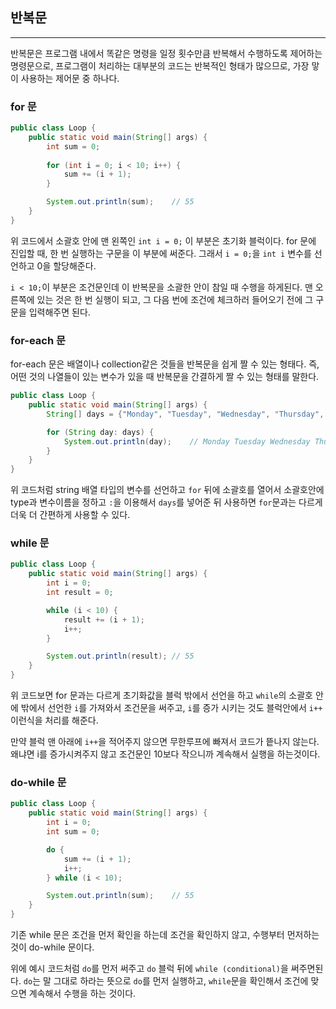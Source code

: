 ## 반복문

---

반복문은 프로그램 내에서 똑같은 명령을 일정 횟수만큼 반복해서 수행하도록 제어하는 명령문으로, 프로그램이 처리하는 대부분의 코드는 반복적인 형태가 많으므로, 가장 맣이 사용하는 제어문 중 하나다.

### for 문

```java
public class Loop {
    public static void main(String[] args) {
        int sum = 0;
        
        for (int i = 0; i < 10; i++) {
            sum += (i + 1);    
        }

        System.out.println(sum);    // 55
    }
}
```

위 코드에서 소괄호 안에 맨 왼쪽인 `int i = 0;` 이 부분은 초기화 블럭이다. for 문에 진입할 때, 한 번 실행하는 구문을 이 부분에 써준다. 그래서 `i = 0;`을 `int i` 변수를 선언하고 0을 할당해준다.

`i < 10;`이 부분은 조건문인데 이 반복문을 소괄한 안이 참일 때 수행을 하게된다. 맨 오른쪽에 있는 것은 한 번 실행이 되고, 그 다음 번에 조건에 체크하러 들어오기 전에 그 구문을 입력해주면 된다.

### for-each 문

for-each 문은 배열이나 collection같은 것들을 반복문을 쉽게 짤 수 있는 형태다. 즉, 어떤 것의 나열들이 있는 변수가 있을 때 반복문을 간결하게 짤 수 있는 형태를 말한다.

```java
public class Loop {
    public static void main(String[] args) {
        String[] days = {"Monday", "Tuesday", "Wednesday", "Thursday", "Friday", "Saturday", "Sunday"};

        for (String day: days) {
            System.out.println(day);    // Monday Tuesday Wednesday Thursday Friday Saturday Sunday
        }
    }
}
```
위 코드처럼 string 배열 타입의 변수를 선언하고 `for` 뒤에 소괄호를 열어서 소괄호안에 type과 변수이름을 정하고 `:`을 이용해서 `days`를 넣어준 뒤 사용하면 `for`문과는 다르게 더욱 더 간편하게 사용할 수 있다.

### while 문

```java
public class Loop {
    public static void main(String[] args) {
        int i = 0;
        int result = 0;

        while (i < 10) {
            result += (i + 1);
            i++;
        }

        System.out.println(result); // 55
    }
}
```

위 코드보면 for 문과는 다르게 초기화값을 블럭 밖에서 선언을 하고 `while`의 소괄호 안에 밖에서 선언한 `i`를 가져와서 조건문을 써주고, `i`를 증가 시키는 것도 블럭안에서 `i++` 이런식을 처리를 해준다.

만약 블럭 맨 아래에 `i++`을 적어주지 않으면 무한루프에 빠져서 코드가 띁나지 않는다. 왜냐면 i를 증가시켜주지 않고 조건문인 10보다 작으니까 계속해서 실행을 하는것이다.

### do-while 문

```java
public class Loop {
    public static void main(String[] args) {
        int i = 0;
        int sum = 0;

        do {
            sum += (i + 1);
            i++;
        } while (i < 10);

        System.out.println(sum);    // 55
    }
}
```

기존 while 문은 조건을 먼저 확인을 하는데 조건을 확인하지 않고, 수행부터 먼저하는 것이 do-while 문이다.

위에 예시 코드처럼 `do`를 먼저 써주고 `do` 블럭 뒤에 `while (conditional)`을 써주면된다. `do`는 말 그대로 하라는 뜻으로 `do`를 먼저 실행하고, `while`문을 확인해서 조건에 맞으면 계속해서 수행을 하는 것이다. 